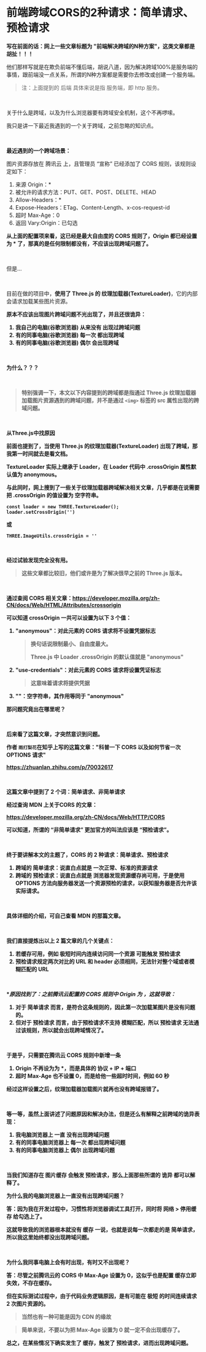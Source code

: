 # 前端跨域CORS的2种请求：简单请求、预检请求



**写在前面的话：网上一些文章标题为 "前端解决跨域的N种方案"，这类文章都是胡扯！！！**

他们那样写就是在欺负前端不懂后端，胡说八道，因为解决跨域100%是服务端的事情，跟前端没一点关系，所谓的N种方案都是需要你去修改或创建一个服务端。



> 注：上面提到的 后端 具体来说是指 服务端，即 http 服务。



<br>

关于什么是跨域，以及为什么浏览器要有跨域安全机制，这个不再啰嗦。

我只是讲一下最近我遇到的一个关于跨域，之前忽略的知识点。



<br>

**最近遇到的一个跨域场景：**

图片资源存放在 腾讯云 上，且管理员 “宣称” 已经添加了 CORS 规则，该规则设定如下：

1. 来源 Origin：*
2. 被允许的请求方法：PUT、GET、POST、DELETE、HEAD
3. Allow-Headers：*
4. Expose-Headers：ETag、Content-Length、x-cos-request-id
5. 超时 Max-Age：0
6. 返回 Vary:Origin：已勾选

**从上面的配置项来看，这已经是最大自由度的 CORS 规则了，Origin 都已经设置为 * 了，那真的是任何限制都没有，不应该出现跨域问题了。**



<br>

但是...



<br>

目前在做的项目中，**使用了 Three.js 的 纹理加载器(TextureLoader)**，它的内部会请求加载某些图片资源。



<b>

**原本不应该出现图片跨域问题不光出现了，并且还很诡异：**

1. 我自己的电脑(谷歌浏览器) 从来没有 出现过跨域问题
2. 有的同事电脑(谷歌浏览器) 每一次 都出现跨域
3. 有的同事电脑(谷歌浏览器) 偶尔 会出现跨域



<br>

**为什么？？？**



<br>

> 特别强调一下，本文以下内容提到的跨域都是指通过 Three.js 纹理加载器加载图片资源遇到的跨域问题，并不是通过 `<img>` 标签的 src 属性出现的跨域问题。



<br>

**从Three.js中找原因**

前面也提到了，当使用 Three.js 的纹理加载器(TextureLoader) 出现了跨域，那我第一时间就去是看文档。

TextureLoader 实际上继承于 Loader，在 Loader 代码中 .crossOrigin 属性默认值为 **anonymous**。



与此同时，网上搜到了一些关于纹理加载器跨域解决相关文章，几乎都是在说需要把 .crossOrigin 的值设置为 空字符串。

```
const loader = new THREE.TextureLoader();
loader.setCrossOrigin('')
```

或

```
THREE.ImageUtils.crossOrigin = ''
```



<br>

经过试验发现完全没有用。

> 这些文章都比较旧，他们或许是为了解决很早之前的 Three.js 版本。



<br>

通过查阅 CORS 相关文章：https://developer.mozilla.org/zh-CN/docs/Web/HTML/Attributes/crossorigin

可以知道 crossOrigin 一共可以设置为以下 3 个值：

1. "anonymous"：对此元素的 CORS 请求将不设置凭据标志

   > 换句话说限制最小、自由度最大。
   >
   > Three.js 中 Loader .crossOrigin 的默认值就是 "anonymous"

2. "use-credentials"：对此元素的 CORS 请求将设置凭证标志

   > 这意味着请求将提供凭据

3. ""：空字符串，其作用等同于 "anonymous"



**那问题究竟出在哪里呢？**



<br>

后来看了这篇文章，才突然意识到问题。

作者 `雨打梨花`在知乎上写的这篇文章："科普一下 CORS 以及如何节省一次 OPTIONS 请求"

https://zhuanlan.zhihu.com/p/70032617



<br>

这篇文章中提到了 2 个词：简单请求、非简单请求

经过查询 MDN 上关于CORS 的文章：

https://developer.mozilla.org/zh-CN/docs/Web/HTTP/CORS

可以知道，**所谓的 “非简单请求” 更加官方的叫法应该是 “预检请求”**。



<br>

**终于要讲解本文的主题了，CORS 的 2 种请求：简单请求、预检请求**

1. 跨域的 简单请求：说直白点就是 一次正常、标准的资源请求
2. 跨域的 预检请求：说直白点就是 浏览器发现资源缓存尚可用，于是使用 OPTIONS 方法向服务器发送一个资源预检的请求，以获知服务器是否允许该实际请求。



<br>

具体详细的介绍，可自己查看 MDN 的那篇文章。



<br>

我们直接提炼出以上 2 篇文章的几个关键点：

1. 若缓存可用，例如 极短时间内连续访问同一个资源 可能触发 预检请求
2. 预检请求规定两次对比的 URL 和 header 必须相同，**无法针对整个域或者模糊匹配的 URL**



<br>

**原因找到了：之前腾讯云配置的 CORS 规则中 Origin 为 *，这就导致：**

1. 对于 简单请求 而言，是符合这条规则的，因此第一次加载某图片是没有问题的。
2. **但对于 预检请求 而言，由于预检请求不支持 模糊匹配，所以 预检请求 无法通过该规则，所以就会出现跨域情况了**。



<br>

于是乎，只需要在腾讯云 CORS 规则中新增一条

1. Origin 不再设为为 *，而是具体的 协议 + IP + 端口
2. 超时 Max-Age 也不设置 0，而是给他一些超时时间，例如 60 秒

经过这样设置之后，纹理加载器加载图片就再也没有跨域报错了。



<br>

**等一等，虽然上面讲述了问题原因和解决办法，但是还么有解释之前跨域的诡异表现**：

1. 我电脑浏览器上 一直 没有出现跨域问题
2. 有的同事电脑浏览器上 每一次 都出现跨域问题
3. 有的同事电脑浏览器上 偶尔 出现跨域问题



<br>

当我们知道存在 图片缓存 会触发 预检请求，那么上面那些所谓的 诡异 都可以解释了。

**为什么我的电脑浏览器上一直没有出现跨域问题？**

答：因为我在开发过程中，习惯性将浏览器调试工具打开，同时将 网络 > 停用缓存 给勾选上了。

这就导致我的浏览器根本就没有 缓存 一说，也就是说每一次都走的是 简单请求，所以我这里始终都没出现跨域问题。



<br>

**为什么我同事电脑上会有时出现，有时又不出现呢？**

答：尽管之前腾讯云的 CORS 中 Max-Age 设置为 0，这似乎也是配置 缓存立即失效，不存在缓存。

但在实际测试过程中，由于代码业务逻辑原因，是有可能在 极短 的时间连续请求 2 次图片资源的。

> 当然也有一种可能是因为 CDN 的缘故

> 简单来说，不要以为把 Max-Age 设置为 0 就一定不会出现缓存了。

总之，在某些情况下确实发生了 缓存，触发了 预检请求，进而出现跨域问题。

